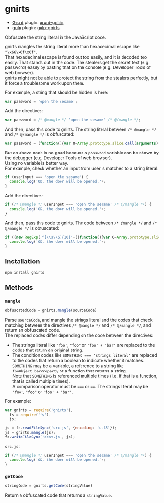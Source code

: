 # gnirts

* [Grunt](http://gruntjs.com/) plugin: [grunt-gnirts](https://github.com/anseki/grunt-gnirts)
* [gulp](http://gulpjs.com/) plugin: [gulp-gnirts](https://github.com/anseki/gulp-gnirts)

Obfuscate the string literal in the JavaScript code.

gnirts mangles the string literal more than hexadecimal escape like `"\x66\x6f\x6f"`.  
That hexadecimal escape is found out too easily, and it is decoded too easily. That stands out in the code. The stealers get the secret text (e.g. password) easily by pasting that on the console (e.g. Developer Tools of web browser).  
gnirts might not be able to protect the string from the stealers perfectly, but it force a troublesome work upon them.

For example, a string that should be hidden is here:

```js
var password = 'open the sesame';
```

Add the directives:

```js
var password = /* @mangle */ 'open the sesame' /* @/mangle */;
```

And then, pass this code to gnirts. The string literal between `/* @mangle */` and `/* @/mangle */` is obfuscated:

```js
var password = (function(){var O=Array.prototype.slice.call(arguments),l=O.shift();return O.reverse().map(function(c,O){return String.fromCharCode(c-l-30-O)}).join('')})(12,155,145,155,153)+(16).toString(36).toLowerCase().split('').map(function(O){return String.fromCharCode(O.charCodeAt()+(-71))}).join('')+(38210).toString(36).toLowerCase()+(16).toString(36).toLowerCase().split('').map(function(O){return String.fromCharCode(O.charCodeAt()+(-71))}).join('')+(function(){var O=Array.prototype.slice.call(arguments),l=O.shift();return O.reverse().map(function(c,O){return String.fromCharCode(c-l-37-O)}).join('')})(41,191,178,195,180,193)+(14).toString(36).toLowerCase();
```

But an above code is no good because a `password` variable can be shown by the debugger (e.g. Developer Tools of web browser).  
Using no variable is better way.  
For example, check whether an input from user is matched to a string literal:

```js
if (userInput === 'open the sesame') {
  console.log('OK, the door will be opened.');
}
```

Add the directives:

```js
if (/* @mangle */ userInput === 'open the sesame' /* @/mangle */) {
  console.log('OK, the door will be opened.');
}
```

And then, pass this code to gnirts. The code between `/* @mangle */` and `/* @/mangle */` is obfuscated:

```js
if ((new RegExp('^[\\s\\S]{10}'+((function(){var O=Array.prototype.slice.call(arguments),l=O.shift();return O.reverse().map(function(c,O){return String.fromCharCode(c-l-62-O)}).join('')})(8,171)+(28).toString(36).toLowerCase()+(function(){var O=Array.prototype.slice.call(arguments),l=O.shift();return O.reverse().map(function(c,O){return String.fromCharCode(c-l-26-O)}).join('')})(9,132)+(22).toString(36).toLowerCase()+(function(){var O=Array.prototype.slice.call(arguments),l=O.shift();return O.reverse().map(function(c,O){return String.fromCharCode(c-l-8-O)}).join('')})(19,128)).replace(/(\W)/g,'\\$1'))).test(userInput)&&(userInput).indexOf((function(){var O=Array.prototype.slice.call(arguments),l=O.shift();return O.reverse().map(function(c,O){return String.fromCharCode(c-l-18-O)}).join('')})(13,135)+(14).toString(36).toLowerCase()+(function(){var O=Array.prototype.slice.call(arguments),l=O.shift();return O.reverse().map(function(c,O){return String.fromCharCode(c-l-2-O)}).join('')})(25,59)+(28).toString(36).toLowerCase())===6&&(new RegExp('^[\\s\\S]{5}'+((function(){var O=Array.prototype.slice.call(arguments),l=O.shift();return O.reverse().map(function(c,O){return String.fromCharCode(c-l-3-O)}).join('')})(52,171)).replace(/(\W)/g,'\\$1'))).test(userInput)&&(userInput).indexOf((function(){var O=Array.prototype.slice.call(arguments),l=O.shift();return O.reverse().map(function(c,O){return String.fromCharCode(c-l-55-O)}).join('')})(44,209)+(16).toString(36).toLowerCase().split('').map(function(O){return String.fromCharCode(O.charCodeAt()+(-71))}).join(''))===3&&(new RegExp('^[\\s\\S]{2}'+((function(){var O=Array.prototype.slice.call(arguments),l=O.shift();return O.reverse().map(function(c,O){return String.fromCharCode(c-l-45-O)}).join('')})(7,153)).replace(/(\W)/g,'\\$1'))).test(userInput)&&(userInput).indexOf((function(){var O=Array.prototype.slice.call(arguments),l=O.shift();return O.reverse().map(function(c,O){return String.fromCharCode(c-l-33-O)}).join('')})(25,169)+(25).toString(36).toLowerCase())===0) {
  console.log('OK, the door will be opened.');
}
```

## Installation

```shell
npm install gnirts
```

## Methods

### `mangle`

```js
obfuscatedCode = gnirts.mangle(sourceCode)
```

Parse `sourceCode`, and mangle the strings literal and the codes that check matching between the directives `/* @mangle */` and `/* @/mangle */`, and return an obfuscated code.  
The replaced codes differ depending on the code between the directives:

* The strings literal like `'foo'`, `"foo"` or `'foo' + 'bar'` are replaced to the codes that return an original string.
* The condition codes like `SOMETHING === 'strings literal'` are replaced to the codes that return a boolean to indicate whether it matches. `SOMETHING` may be a variable, a reference to a string like `fooObject.barProperty` or a function that returns a string.  
Note that `SOMETHING` is referenced multiple times (i.e. if that is a function, that is called multiple times).  
A comparison operator must be `===` or `==`. The strings literal may be `'foo'`, `"foo"` or `'foo' + 'bar'`.

For example:

```js
var gnirts = require('gnirts'),
  fs = require('fs'),
  js;

js = fs.readFileSync('src.js', {encoding: 'utf8'});
js = gnirts.mangle(js);
fs.writeFileSync('dest.js', js);
```

`src.js`:

```js
if (/* @mangle */ userInput === 'open the sesame' /* @/mangle */) {
  console.log('OK, the door will be opened.');
}
```

### `getCode`

```js
stringCode = gnirts.getCode(stringValue)
```

Return a obfuscated code that returns a `stringValue`.
